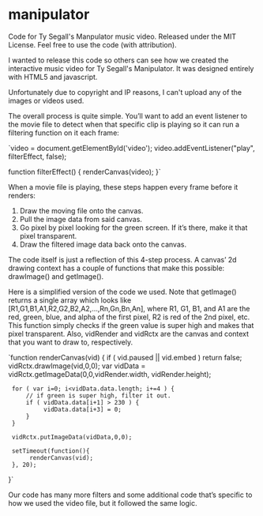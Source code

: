 manipulator
===========

Code for Ty Segall's Manpulator music video.
Released under the MIT License. Feel free to use the code (with attribution).

I wanted to release this code so others can see how we created the interactive music video
for Ty Segall's Manipulator. It was designed entirely with HTML5 and javascript.

Unfortunately due to copyright and IP reasons, I can't upload any of the images or videos
used.

The overall process is quite simple. You’ll want to add an event listener to the movie file to detect when that specific clip is playing so it can run a filtering function on it each frame:

`video = document.getElementById('video');
video.addEventListener("play", filterEffect, false);

function filterEffect() {
     renderCanvas(video);
}`


When a movie file is playing, these steps happen every frame before it renders:

1. Draw the moving file onto the canvas.
2. Pull the image data from said canvas.
3. Go pixel by pixel looking for the green screen. If it’s there, make it that pixel transparent.
4. Draw the filtered image data back onto the canvas.

The code itself is just a reflection of this 4-step process. A canvas’ 2d drawing context has a couple of functions that make this possible: drawImage() and getImage().

Here is a simplified version of the code we used. Note that getImage() returns a single array which looks like [R1,G1,B1,A1,R2,G2,B2,A2,…,Rn,Gn,Bn,An], where R1, G1, B1, and A1 are the red, green, blue, and alpha of the first pixel, R2 is red of the 2nd pixel, etc. This function simply checks if the green value is super high and makes that pixel transparent. Also, vidRender and vidRctx are the canvas and context that you want to draw to, respectively.

`function renderCanvas(vid) {
     if ( vid.paused || vid.embed ) return false;
     vidRctx.drawImage(vid,0,0);
     var vidData = vidRctx.getImageData(0,0,vidRender.width, vidRender.height);

     for ( var i=0; i<vidData.data.length; i+=4 ) {
         // if green is super high, filter it out.
         if ( vidData.data[i+1] > 230 ) {
              vidData.data[i+3] = 0;
         }
     }
     
     vidRctx.putImageData(vidData,0,0);
     
     setTimeout(function(){
          renderCanvas(vid);
     }, 20);
}`

Our code has many more filters and some additional code that’s specific to how we used the video file, but it followed the same logic.

